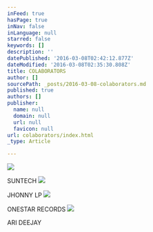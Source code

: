 ```yaml
---
inFeed: true
hasPage: true
inNav: false
inLanguage: null
starred: false
keywords: []
description: ''
datePublished: '2016-03-08T02:42:12.877Z'
dateModified: '2016-03-08T02:35:30.808Z'
title: COLABORATORS
author: []
sourcePath: _posts/2016-03-08-colaborators.md
published: true
authors: []
publisher:
  name: null
  domain: null
  url: null
  favicon: null
url: colaborators/index.html
_type: Article

---
```

![](https://s3-us-west-2.amazonaws.com/the-grid-img/p/9d568df08943ec63ad6de51100cd102aca63ce63.jpg)

SUNTECH
![](https://s3-us-west-2.amazonaws.com/the-grid-img/p/afc9c68ad70d2195806aa5b59902491361cf3659.jpg)

JHONNY LP
![](https://s3-us-west-2.amazonaws.com/the-grid-img/p/1517a5684f646eab67629b6da6b42f15cc7d553f.png)

ONESTAR RECORDS
![](https://the-grid-user-content.s3-us-west-2.amazonaws.com/15a09e3d-297b-4fe0-a270-8859a1d654c8.png)

ARI DEEJAY